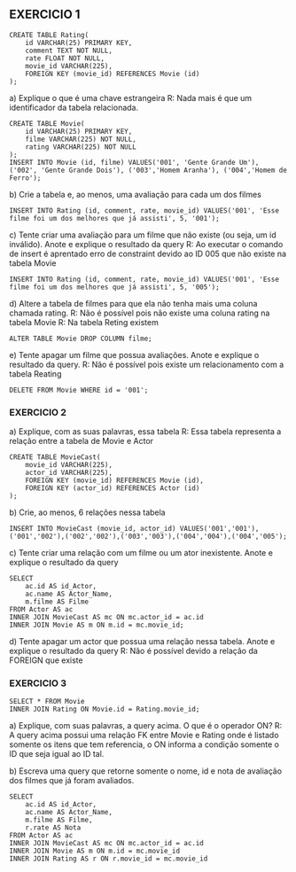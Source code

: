 ## EXERCICIO 1 

```
CREATE TABLE Rating(
	id VARCHAR(25) PRIMARY KEY,
    comment TEXT NOT NULL,
    rate FLOAT NOT NULL,
    movie_id VARCHAR(225),
    FOREIGN KEY (movie_id) REFERENCES Movie (id)
);
```

a) Explique o que é uma chave estrangeira
R: Nada mais é que um identificador da tabela relacionada.

```
CREATE TABLE Movie(
	id VARCHAR(25) PRIMARY KEY,
    filme VARCHAR(225) NOT NULL,
    rating VARCHAR(225) NOT NULL
);
INSERT INTO Movie (id, filme) VALUES('001', 'Gente Grande Um'), ('002', 'Gente Grande Dois'), ('003','Homem Aranha'), ('004','Homem de Ferro');
```

b) Crie a tabela e, ao menos, uma avaliação para cada um dos filmes

```
INSERT INTO Rating (id, comment, rate, movie_id) VALUES('001', 'Esse filme foi um dos melhores que já assisti', 5, '001');
```

c) Tente criar uma avaliação para um filme que não existe (ou seja, um id inválido). Anote e explique o resultado da query
R: Ao executar o comando de insert é aprentado erro de constraint devido ao ID 005 que não existe na tabela Movie
```
INSERT INTO Rating (id, comment, rate, movie_id) VALUES('001', 'Esse filme foi um dos melhores que já assisti', 5, '005');
```
d) Altere a tabela de filmes para que ela não tenha mais uma coluna chamada rating.
R: Não é possível pois não existe uma coluna rating na tabela Movie
R: Na tabela Reting existem 
```
ALTER TABLE Movie DROP COLUMN filme;
```

e) Tente apagar um filme que possua avaliações. Anote e explique o resultado da query.
R: Não é possível pois existe um relacionamento com a tabela Reating
```
DELETE FROM Movie WHERE id = '001';
```
### EXERCICIO 2

a) Explique, com as suas palavras, essa tabela
R: Essa tabela representa a relação entre a tabela de Movie e Actor
```
CREATE TABLE MovieCast(
	movie_id VARCHAR(225),
    actor_id VARCHAR(225),
    FOREIGN KEY (movie_id) REFERENCES Movie (id),
    FOREIGN KEY (actor_id) REFERENCES Actor (id)
);
```

b) Crie, ao menos, 6 relações nessa tabela 
```
INSERT INTO MovieCast (movie_id, actor_id) VALUES('001','001'),('001','002'),('002','002'),('003','003'),('004','004'),('004','005');
```

c) Tente criar uma relação com um filme ou um ator inexistente. Anote e explique o resultado da query
```
SELECT
	ac.id AS id_Actor,
    ac.name AS Actor_Name,
    m.filme AS Filme
FROM Actor AS ac
INNER JOIN MovieCast AS mc ON mc.actor_id = ac.id
INNER JOIN Movie AS m ON m.id = mc.movie_id;
```

d) Tente apagar um actor que possua uma relação nessa tabela. Anote e explique o resultado da query
R: Não é possível devido a relação da FOREIGN que existe


### EXERCICIO 3
```
SELECT * FROM Movie 
INNER JOIN Rating ON Movie.id = Rating.movie_id;
```

a) Explique, com suas palavras, a query acima. O que é o operador ON?
R: A query acima possui uma relação FK entre Movie e Rating onde é listado somente os itens que tem referencia, o ON  informa a condição somente o ID que seja igual ao ID tal.

b) Escreva uma query que retorne somente o nome, id e nota de avaliação dos filmes que já foram avaliados.

```
SELECT
	ac.id AS id_Actor,
    ac.name AS Actor_Name,
    m.filme AS Filme,
    r.rate AS Nota
FROM Actor AS ac
INNER JOIN MovieCast AS mc ON mc.actor_id = ac.id
INNER JOIN Movie AS m ON m.id = mc.movie_id
INNER JOIN Rating AS r ON r.movie_id = mc.movie_id
```